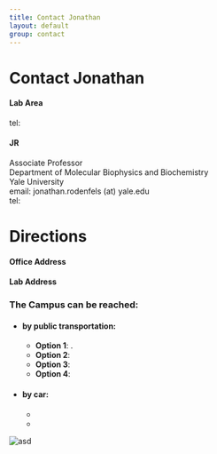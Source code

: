 ```yaml
---
title: Contact Jonathan
layout: default
group: contact
---
```


# Contact Jonathan


<div class="row">

<div class="col-md-4">

  <h4>Lab Area </h4>
  tel:

</div>

<div class="col-md-4">

  <h4>JR</h4>
  Associate Professor  <br>
  Department of Molecular Biophysics and Biochemistry <br>
  Yale University  <br>
  email: jonathan.rodenfels (at) yale.edu <br>
  tel:

</div>

<div class="col-md-4">


</div>

</div>

# Directions

<div class="row">

<div class="col-md-4">

<h4>Office Address</h4>


</div>

<div class="col-md-4">

<h4>Lab Address</h4>


</div>

</div>




<!-- Our lab is in on the UCSF Mission Bay campus in Genentech Hall (600 16th St, San Francisco, CA 94158)
 -->

### The  Campus can be reached:  
* #### by public transportation:
  * **Option 1**: .
  * **Option 2**:
  * **Option 3**:
  * **Option 4**:
* #### by car:
  * 
  *

<img class="img-fluid" src="/static/img/XSA.png" alt="asd">
